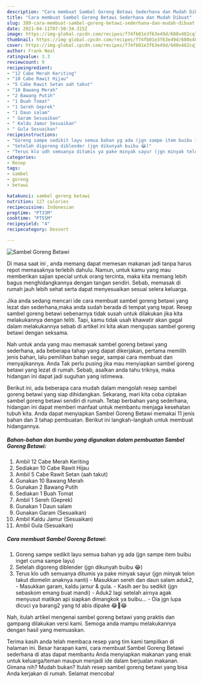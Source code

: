 ```yaml
---
description: "Cara membuat Sambel Goreng Betawi Sederhana dan Mudah Dibuat"
title: "Cara membuat Sambel Goreng Betawi Sederhana dan Mudah Dibuat"
slug: 389-cara-membuat-sambel-goreng-betawi-sederhana-dan-mudah-dibuat
date: 2021-04-11T07:50:34.315Z
image: https://img-global.cpcdn.com/recipes/f74fb01e3f63e49d/680x482cq70/sambel-goreng-betawi-foto-resep-utama.jpg
thumbnail: https://img-global.cpcdn.com/recipes/f74fb01e3f63e49d/680x482cq70/sambel-goreng-betawi-foto-resep-utama.jpg
cover: https://img-global.cpcdn.com/recipes/f74fb01e3f63e49d/680x482cq70/sambel-goreng-betawi-foto-resep-utama.jpg
author: Frank Neal
ratingvalue: 3.3
reviewcount: 9
recipeingredient:
- "12 Cabe Merah Keriting"
- "10 Cabe Rawit Hijau"
- "5 Cabe Rawit Setan aah takut"
- "10 Bawang Merah"
- "2 Bawang Putih"
- "1 Buah Tomat"
- "1 Sereh Geprek"
- "1 Daun salam"
- " Garam Sesuaikan"
- " Kaldu Jamur Sesuaikan"
- " Gula Sesuaikan"
recipeinstructions:
- "Goreng sampe sedikit layu semua bahan yg ada (jgn sampe item buibu inget cuma sampe layu)"
- "Setelah digoreng diblender (jgn dikunyah buibu 😂)"
- "Terus klo udh semuanya ditumis ya pake minyak sayur (jgn minyak telon takut diomelin anaknya nanti)  Masukkan sereh dan daun salam aduk2, Masukkan garam, kaldu jamur &amp; gula. Kasih aer bu sedikit (jgn sebaskom emang buat mandi) Aduk2 lagi setelah airnya agak menyusut matikan api siapkan dimangkok ya buibu... Oia jgn lupa dicuci ya barang2 yang td abis dipake 😂🤣😂"
categories:
- Resep
tags:
- sambel
- goreng
- betawi

katakunci: sambel goreng betawi 
nutrition: 127 calories
recipecuisine: Indonesian
preptime: "PT33M"
cooktime: "PT55M"
recipeyield: "4"
recipecategory: Dessert

---
```



![Sambel Goreng Betawi](https://img-global.cpcdn.com/recipes/f74fb01e3f63e49d/680x482cq70/sambel-goreng-betawi-foto-resep-utama.jpg)

Di masa  saat ini , anda memang dapat memesan makanan jadi tanpa harus repot memasaknya terlebih dahulu. Namun, untuk kamu yang mau memberikan sajian special untuk orang tercinta, maka kita memang lebih bagus menghidangkannya dengan tangan sendiri. Sebab, memasak di rumah jauh lebih sehat serta dapat menyesuaikan sesuai selera keluarga.

Jika anda sedang mencari ide cara membuat sambel goreng betawi yang lezat dan sederhana,maka anda sudah berada di tempat yang tepat. Resep sambel goreng betawi  sebenarnya tidak susah untuk dilakukan jika kita melakukannya dengan teliti. Tapi, kamu tidak usah khawatir akan gagal dalam melakukannya 
sebab di artikel ini kita akan mengupas sambel goreng betawi dengan seksama.  



Nah untuk anda yang mau memasak sambel goreng betawi yang sederhana, ada beberapa tahap yang dapat dikerjakan, pertama memilih jenis bahan, lalu pemilihan bahan segar, sampai cara membuat dan menyajikannya. Anda Tak perlu pusing jika mau menyiapkan sambel goreng betawi yang lezat di rumah. Sebab, asalkan anda  tahu triknya, maka hidangan ini dapat jadi suguhan yang istimewa.

Berikut ini, ada beberapa cara mudah dalam mengolah resep sambel goreng betawi yang siap dihidangkan. Sekarang, mari kita coba ciptakan sambel goreng betawi sendiri di rumah. Tetap berbahan yang sederhana, hidangan ini dapat memberi manfaat untuk membantu menjaga kesehatan tubuh kita. Anda dapat menyiapkan Sambel Goreng Betawi memakai 11 jenis bahan dan 3 tahap pembuatan. Berikut ini langkah-langkah untuk membuat hidangannya.

<!--inarticleads1-->

##### Bahan-bahan dan bumbu yang digunakan dalam pembuatan Sambel Goreng Betawi:

1. Ambil 12 Cabe Merah Keriting
1. Sediakan 10 Cabe Rawit Hijau
1. Ambil 5 Cabe Rawit Setan (aah takut)
1. Gunakan 10 Bawang Merah
1. Gunakan 2 Bawang Putih
1. Sediakan 1 Buah Tomat
1. Ambil 1 Sereh (Geprek)
1. Gunakan 1 Daun salam
1. Gunakan  Garam (Sesuaikan)
1. Ambil  Kaldu Jamur (Sesuaikan)
1. Ambil  Gula (Sesuaikan)




<!--inarticleads2-->

##### Cara membuat Sambel Goreng Betawi:

1. Goreng sampe sedikit layu semua bahan yg ada (jgn sampe item buibu inget cuma sampe layu)
1. Setelah digoreng diblender (jgn dikunyah buibu 😂)
1. Terus klo udh semuanya ditumis ya pake minyak sayur (jgn minyak telon takut diomelin anaknya nanti)  - Masukkan sereh dan daun salam aduk2, - Masukkan garam, kaldu jamur &amp; gula. - Kasih aer bu sedikit (jgn sebaskom emang buat mandi) - Aduk2 lagi setelah airnya agak menyusut matikan api siapkan dimangkok ya buibu... - Oia jgn lupa dicuci ya barang2 yang td abis dipake 😂🤣😂




Nah, itulah artikel mengenai  sambel goreng betawi  yang praktis dan gampang dilakukan versi kami. Semoga anda mampu melakukannya dengan hasil yang memuaskan. 

Terima kasih anda telah membaca resep yang tim kami tampilkan di halaman ini. Besar harapan kami, cara membuat  Sambel Goreng Betawi sederhana di atas dapat membantu Anda menyiapkan makanan yang enak untuk keluarga/teman maupun menjadi ide dalam berjualan makanan. Gimana nih? Mudah bukan? Itulah resep sambel goreng betawi yang bisa Anda kerjakan di rumah. Selamat mencoba!

